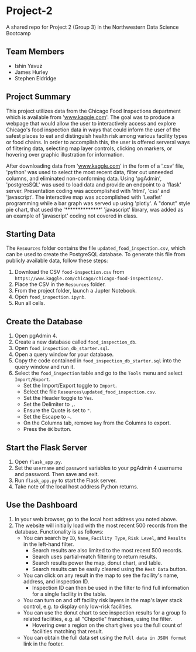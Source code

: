# Project-2
A shared repo for Project 2 (Group 3) in the Northwestern Data Science Bootcamp

## Team Members
* Ishin Yavuz
* James Hurley
* Stephen Eldridge


## Project Summary

This project utilizes data from the Chicago Food Inspections department which is available from 'www.kaggle.com'.  The goal was to produce a webpage that would allow the user to interactively access and explore Chicago's food inspection data in ways that could inform the user of the safest places to eat and distinguish health risk among various facility types or food chains.  In order to accomplish this, the user is offered serveral ways of filtering data, selecting map layer controls, clicking on markers, or hovering over graphic illustration for information.

After downloading data from 'www.kaggle.com' in the form of a '.csv' file, 'python' was used to select the most recent data, filter out unneeded columns, and eliminated non-conforming data.  Using 'pgAdmin', 'postgresSQL' was used to load data and provide an endpoint to a 'flask' server.  Presentation coding was accomplished with 'html', 'css' and 'javascript'.  The interactive map was accomplished with 'Leaflet' programming while a bar graph was served up using 'plotly'.  A "donut" style pie chart, that used the '**************'  'javascript' library, was added as an example of 'javascript' coding not covered in class.


## Starting Data

The `Resources` folder contains the file `updated_food_inspection.csv`, which can be used to create the PostgreSQL database. To generate this file from publicly available data, follow these steps:

1. Download the CSV `food-inspection.csv` from `https://www.kaggle.com/chicago/chicago-food-inspections/`.
2. Place the CSV in the `Resources` folder.
3. From the project folder, launch a Jupter Notebook.
4. Open `food_inspection.ipynb`.
5. Run all cells.


## Create the Database

1. Open pgAdmin 4.
2. Create a new database called `food_inspection_db`.
3. Open `food_inspection_db_starter.sql`.
4. Open a query window for your database.
5. Copy the code contained in `food_inspection_db_starter.sql` into the query window and run it.
6. Select the `food_inspection` table and go to the `Tools` menu and select `Import/Export`.
    * Set the Import/Export toggle to `Import`.
    * Select the file `Resources\updated_food_inspection.csv`.
    * Set the Header toggle to `Yes`.
    * Set the Delimiter to `,`.
    * Ensure the Quote is set to `"`.
    * Set the Escape to `~`.
    * On the Columns tab, remove `key` from the Columns to export.
    * Press the `OK` button.


## Start the Flask Server

1. Open `flask_app.py`.
2. Set the `username` and `password` variables to your pgAdmin 4 username and password. Then save and exit.
3. Run `flask_app.py` to start the Flask server.
4. Take note of the local host address Python returns.


## Use the Dashboard

1. In your web browser, go to the local host address you noted above.
2. The website will initially load with the most recent 500 records from the database. Functionality is as follows:
    * You can search by `ID`, `Name`, `Facility Type`, `Risk Level`, and `Results` in the left-hand filter.
        * Search results are also limited to the most recent 500 records.
        * Search uses partial-match filtering to return results.
        * Search results power the map, donut chart, and table.
        * Search results can be easily cleared using the `Rest Data` button.
    * You can click on any result in the map to see the facility's name, address, and inspection ID.
        * Inspection ID can then be used in the filter to find full information for a single facility in the table.
    * You can turn on and off facility risk layers in the map's layer stack control, e.g. to display only low-risk facilities.
    * You can use the donut chart to see inspection results for a group fo related facilities, e.g. all "Chipotle" franchises, using the filter.
        * Hovering over a region on the chart gives you the full count of facilities matching that result.
    * You can obtain the full data set using the `Full data in JSON format` link in the footer.
